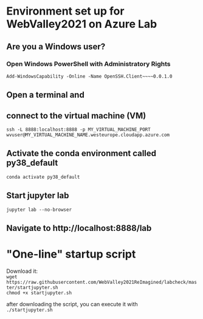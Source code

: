 # Environment set up for WebValley2021 on Azure Lab

## Are you a Windows user?
### Open Windows PowerShell with Administratory Rights

`Add-WindowsCapability -Online -Name OpenSSH.Client~~~~0.0.1.0`

## Open a terminal and
## connect to the virtual machine (VM)
`ssh -L 8888:localhost:8888 -p MY_VIRTUAL_MACHINE_PORT wvuser@MY_VIRTUAL_MACHINE_NAME.westeurope.cloudapp.azure.com`

## Activate the conda environment called py38_default
`conda activate py38_default`

## Start jupyter lab
`jupyter lab --no-browser`

## Navigate to http://localhost:8888/lab

# "One-line" startup script
Download it:  
`wget https://raw.githubusercontent.com/WebValley2021ReImagined/labcheck/master/startjupyter.sh`  
`chmod +x startjupyter.sh`

after downloading the script, you can execute it with  
`./startjupyter.sh`
